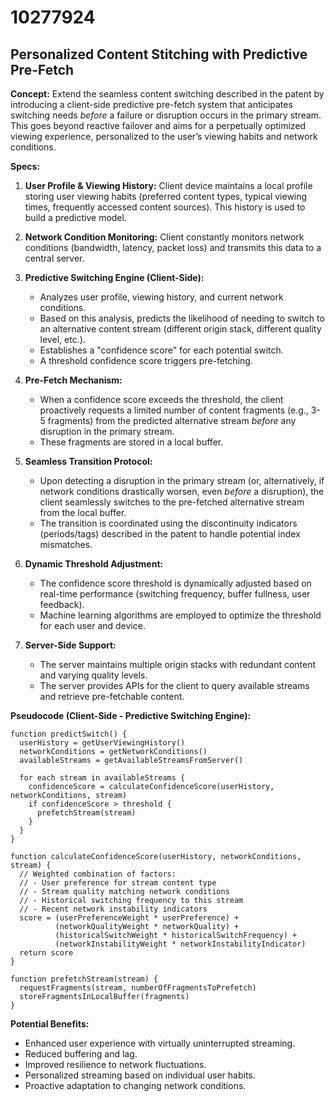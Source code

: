 # 10277924

## Personalized Content Stitching with Predictive Pre-Fetch

**Concept:** Extend the seamless content switching described in the patent by introducing a client-side predictive pre-fetch system that anticipates switching needs *before* a failure or disruption occurs in the primary stream. This goes beyond reactive failover and aims for a perpetually optimized viewing experience, personalized to the user’s viewing habits and network conditions.

**Specs:**

1.  **User Profile & Viewing History:** Client device maintains a local profile storing user viewing habits (preferred content types, typical viewing times, frequently accessed content sources). This history is used to build a predictive model.

2.  **Network Condition Monitoring:** Client constantly monitors network conditions (bandwidth, latency, packet loss) and transmits this data to a central server.

3.  **Predictive Switching Engine (Client-Side):**
    *   Analyzes user profile, viewing history, and current network conditions.
    *   Based on this analysis, predicts the likelihood of needing to switch to an alternative content stream (different origin stack, different quality level, etc.).
    *   Establishes a "confidence score" for each potential switch.
    *   A threshold confidence score triggers pre-fetching.

4.  **Pre-Fetch Mechanism:**
    *   When a confidence score exceeds the threshold, the client proactively requests a limited number of content fragments (e.g., 3-5 fragments) from the predicted alternative stream *before* any disruption in the primary stream.
    *   These fragments are stored in a local buffer.

5.  **Seamless Transition Protocol:**
    *   Upon detecting a disruption in the primary stream (or, alternatively, if network conditions drastically worsen, even *before* a disruption), the client seamlessly switches to the pre-fetched alternative stream from the local buffer.
    *   The transition is coordinated using the discontinuity indicators (periods/tags) described in the patent to handle potential index mismatches.

6.  **Dynamic Threshold Adjustment:**
    *   The confidence score threshold is dynamically adjusted based on real-time performance (switching frequency, buffer fullness, user feedback).
    *   Machine learning algorithms are employed to optimize the threshold for each user and device.

7.  **Server-Side Support:**
    *   The server maintains multiple origin stacks with redundant content and varying quality levels.
    *   The server provides APIs for the client to query available streams and retrieve pre-fetchable content.

**Pseudocode (Client-Side - Predictive Switching Engine):**

```
function predictSwitch() {
  userHistory = getUserViewingHistory()
  networkConditions = getNetworkConditions()
  availableStreams = getAvailableStreamsFromServer()

  for each stream in availableStreams {
    confidenceScore = calculateConfidenceScore(userHistory, networkConditions, stream)
    if confidenceScore > threshold {
      prefetchStream(stream)
    }
  }
}

function calculateConfidenceScore(userHistory, networkConditions, stream) {
  // Weighted combination of factors:
  // - User preference for stream content type
  // - Stream quality matching network conditions
  // - Historical switching frequency to this stream
  // - Recent network instability indicators
  score = (userPreferenceWeight * userPreference) +
          (networkQualityWeight * networkQuality) +
          (historicalSwitchWeight * historicalSwitchFrequency) +
          (networkInstabilityWeight * networkInstabilityIndicator)
  return score
}

function prefetchStream(stream) {
  requestFragments(stream, numberOfFragmentsToPrefetch)
  storeFragmentsInLocalBuffer(fragments)
}
```

**Potential Benefits:**

*   Enhanced user experience with virtually uninterrupted streaming.
*   Reduced buffering and lag.
*   Improved resilience to network fluctuations.
*   Personalized streaming based on individual user habits.
*   Proactive adaptation to changing network conditions.